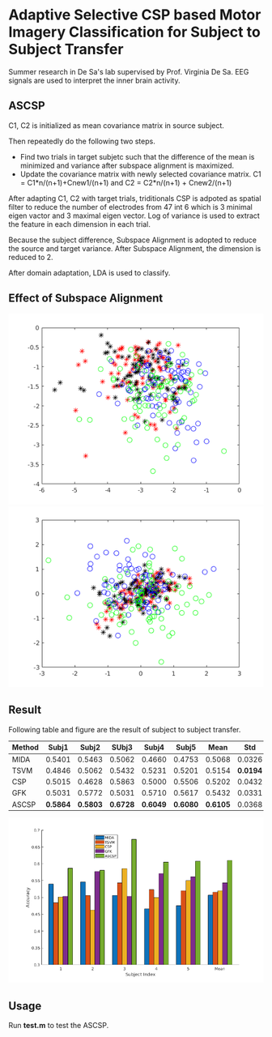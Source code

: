 # Adaptive Selective CSP based Motor Imagery Classification for Subject to Subject Transfer

Summer research in De Sa's lab supervised by Prof. Virginia De Sa. EEG signals are used to interpret the inner brain activity.

## ASCSP

C1, C2 is initialized as mean covariance matrix in source subject.

Then repeatedly do the following two steps.

- Find two trials in target subjetc such that the difference of the mean is minimized and variance after subspace alignment is maximized.
- Update the covariance matrix with newly selected covariance matrix. C1 = C1\*n/(n+1)+Cnew1/(n+1) and C2 = C2\*n/(n+1) + Cnew2/(n+1)

After adapting C1, C2 with target trials, triditionals CSP is adpoted as spatial filter to reduce the number of electrodes from 47 int 6 which is 3 minimal eigen vactor and 3 maximal eigen vector. Log of variance is used to extract the feature in each dimension in each trial.

Because the subject difference, Subspace Alignment is adopted to reduce the source and target variance. After Subspace Alignment, the dimension is reduced to 2.

After domain adaptation, LDA is used to classify.

## Effect of Subspace Alignment

![no_sa](np_sa.png)
![sa](sa.png)

## Result
Following table and figure are the result of subject to subject transfer.

Method | Subj1 | Subj2 | SUbj3 | Subj4 | Subj5|Mean  |Std
-------|-------|-------|-------|-------|------|----  |---
MIDA   |0.5401 |0.5463 |0.5062 |0.4660 |0.4753|0.5068|0.0326
TSVM   |0.4846 |0.5062 |0.5432 |0.5231 |0.5201|0.5154|**0.0194**
CSP    |0.5015 |0.4628 |0.5863 |0.5000 |0.5506|0.5202|0.0432
GFK    |0.5031 |0.5772 |0.5031 |0.5710 |0.5617|0.5432|0.0331
ASCSP  |**0.5864** |**0.5803** |**0.6728** |**0.6049** |**0.6080**|**0.6105**|0.0368

![bar_all](plot_all.png)

## Usage

Run **test.m** to test the ASCSP.